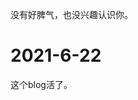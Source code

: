 <!--
.. title: About
.. slug: about
.. date: 2019-04-17 12:31:31 UTC+08:00
.. tags: 
.. category: 
.. link: 
.. description: 
.. type: text
-->

没有好脾气，也没兴趣认识你。

# 2021-6-22

这个blog活了。

